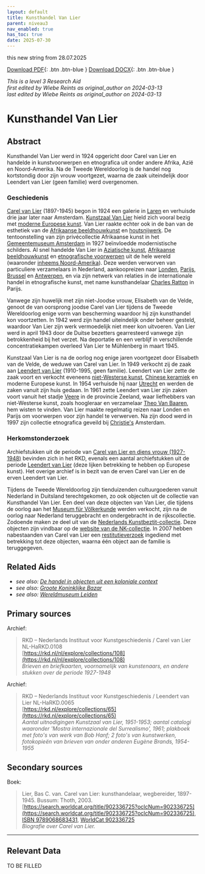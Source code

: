 ```yaml
---
layout: default
title: Kunsthandel Van Lier
parent: niveau3
nav_enabled: true
has_toc: true
date: 2025-07-30
--- 
```



this new string from 28.07.2025

[Download PDF](https://raw.githubusercontent.com/colonial-heritage/research-guides-dev/refs/heads/main/EXPORTS/PDF/niveau3/Dutch/KunsthandelVanLier.pdf){: .btn .btn-blue }     [Download DOCX](https://raw.githubusercontent.com/colonial-heritage/research-guides-dev/refs/heads/main/EXPORTS/DOCX/niveau3/Dutch/KunsthandelVanLier.docx){: .btn .btn-blue }

_This is a level 3 Research Aid_  
_first edited by Wiebe Reints as original_author on 2024-03-13_  
_last edited by Wiebe Reints as original_author on 2024-03-13_


# Kunsthandel Van Lier


## Abstract

Kunsthandel Van Lier werd in 1924 opgericht door Carel van Lier en handelde in kunstvoorwerpen en etnografica uit onder andere Afrika, Azië en Noord-Amerika. Na de Tweede Wereldoorlog is de handel nog kortstondig door zijn vrouw voortgezet, waarna de zaak uiteindelijk door Leendert van Lier (geen familie) werd overgenomen.

### Geschiedenis

[Carel van Lier](https://www.wikidata.org/entity/Q2531642) (1897-1945) begon in 1924 een galerie in [Laren](https://sws.geonames.org/2751874) en verhuisde drie jaar later naar Amsterdam. [Kunstzaal Van Lier](https://www.wikidata.org/entity/Q87665942) hield zich vooral bezig met [moderne Europese kunst](http://vocab.getty.edu/aat/300264736). Van Lier raakte echter ook in de ban van de esthetiek van de [Afrikaanse beeldhouwkunst](http://vocab.getty.edu/aat/300108572) en [houtsnijwerk](http://vocab.getty.edu/aat/300449031). De tentoonstelling van zijn privécollectie Afrikaanse kunst in het [Gemeentemuseum Amsterdam](https://www.wikidata.org/entity/Q9243350) in 1927 beïnvloedde modernistische schilders. Al snel handelde Van Lier in [Aziatische kunst](https://www.wikidata.org/entity/Q3399573), [Afrikaanse beeldhouwkunst](http://vocab.getty.edu/aat/300108572) en [etnografische voorwerpen](http://vocab.getty.edu/aat/300234108) uit de hele wereld (waaronder [inheems Noord-Amerika](https://hdl.handle.net/20.500.11840/termmaster10075993)). Deze werden verworven van particuliere verzamelaars in Nederland, aankoopreizen naar [Londen](https://sws.geonames.org/2643743), [Parijs](https://sws.geonames.org/2988507), [Brussel](https://sws.geonames.org/2800866) en [Antwerpen](https://sws.geonames.org/2803138), en via zijn netwerk van relaties in de internationale handel in etnografische kunst, met name kunsthandelaar [Charles Ratton](https://www.wikidata.org/entity/Q15220243) in Parijs. 

Vanwege zijn huwelijk met zijn niet-Joodse vrouw, Elisabeth van de Velde, genoot de van oorsprong joodse Carel van Lier tijdens de Tweede Wereldoorlog enige vorm van bescherming waardoor hij zijn kunsthandel kon voortzetten. In 1942 werd zijn handel uiteindelijk onder beheer gesteld, waardoor Van Lier zijn werk vermoedelijk niet meer kon uitvoeren. Van Lier werd in april 1943 door de Duitse bezetters gearresteerd vanwege zijn betrokkenheid bij het verzet. Na deportatie en een verblijf in verschillende concentratiekampen overleed Van Lier te Mühlenberg in maart 1945.

Kunstzaal Van Lier is na de oorlog nog enige jaren voortgezet door Elisabeth van de Velde, de weduwe van Carel van Lier. In 1949 verkocht zij de zaak aan [Leendert van Lier](https://www.wikidata.org/entity/Q24188979) (1910-1995, geen familie). Leendert van Lier zette de zaak voort en verkocht eveneens [niet-Westerse kunst](http://vocab.getty.edu/aat/300343731), [Chinese keramiek](http://vocab.getty.edu/aat/300018504) en moderne Europese kunst. In 1954 verhuisde hij naar [Utrecht](https://sws.geonames.org/2745912) en werden de zaken vanuit zijn huis gedaan. In 1961 zette Leendert van Lier zijn zaken voort vanuit het stadje [Veere](https://sws.geonames.org/2745739) in de provincie Zeeland, waar liefhebbers van niet-Westerse kunst, zoals hoogleraar en verzamelaar [Theo Van Baaren](https://www.wikidata.org/entity/Q1923049), hem wisten te vinden. Van Lier maakte regelmatig reizen naar Londen en Parijs om voorwerpen voor zijn handel te verwerven. Na zijn dood werd in 1997 zijn collectie etnografica geveild bij [Christie's](https://www.wikidata.org/entity/Q503176) Amsterdam.

### Herkomstonderzoek

Archiefstukken uit de periode van [Carel van Lier en diens vrouw (1927-1948)](https://rkd.nl/collections/108) bevinden zich in het RKD, evenals een aantal archiefstukken uit de periode [Leendert van Lier](https://rkd.nl/collections/65) (deze lijken betrekking te hebben op Europese kunst). Het overige archief is in bezit van de erven Carel van Lier en de erven Leendert van Lier.

Tijdens de Tweede Wereldoorlog zijn tienduizenden cultuurgoederen vanuit Nederland in Duitsland terechtgekomen, zo ook objecten uit de collectie van Kunsthandel Van Lier. Een deel van deze objecten van Van Lier, die tijdens de oorlog aan het [Museum für Völkerkunde](http://www.wikidata.org/entity/Q1954571) werden verkocht, zijn na de oorlog naar Nederland teruggebracht en ondergebracht in de rijkscollectie. Zodoende maken ze deel uit van de [Nederlands Kunstbeztit-collectie](http://www.wikidata.org/entity/Q28103043). Deze objecten zijn vindbaar op de [website van de NK-collectie](https://wo2.collectienederland.nl/search?q=van+lier). In 2007 hebben nabestaanden van Carel van Lier een [restitutieverzoek](https://www.restitutiecommissie.nl/advies/kunsthandel-van-lier/) ingediend met betrekking tot deze objecten, waarna één object aan de familie is teruggegeven.


## Related Aids

 - _see also: [De handel in objecten uit een koloniale context](niveau2/Dutch/Handel_20240326.yml)_  
 - _see also: [Groote Koninklijke Bazar](niveau3/Dutch/KoninklijkeBazar_20240313.yml)_  
 - _see also: [Wereldmuseum Leiden](niveau3/Dutch/WMLeiden_20240327.yml)_  

## Primary sources

Archief:
  > RKD – Nederlands Instituut voor Kunstgeschiedenis / Carel van Lier NL-HaRKD.0108  
> [https://rkd.nl/nl/explore/collections/108](https://rkd.nl/nl/explore/collections/108)  
> _Brieven en briefkaarten, voornamelijk van kunstenaars, en andere stukken over de periode 1927-1948_  

Archief:
  > RKD – Nederlands Instituut voor Kunstgeschiedenis / Leendert van Lier NL-HaRKD.0065  
> [https://rkd.nl/explore/collections/65](https://rkd.nl/explore/collections/65)  
> _Aantal uitnodigingen Kunstzaal van Lier, 1951-1953; aantal catalogi waaronder 'Mostra internazionale del Surrealismo', 1961; plakboek met foto's van werk van Bob Hanf; 2 foto's van kunstwerken, fotokopieën van brieven van onder anderen Eugène Brands, 1954-1955_  

## Secondary sources

Boek:
  > Lier, Bas C. van. Carel van Lier: kunsthandelaar, wegbereider, 1897-1945. Bussum: Thoth, 2003.  
> [https://search.worldcat.org/title/902336725?oclcNum=902336725](https://search.worldcat.org/title/902336725?oclcNum=902336725), [ISBN 9789068683431](https://isbnsearch.org/isbn/9789068683431), [WorldCat 902336725](https://search.worldcat.org/title/902336725)  
> _Biografie over Carel van Lier._  



---
## Relevant Data 
TO BE FILLED
        